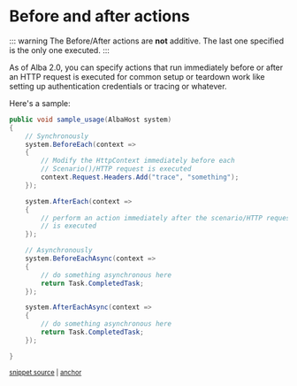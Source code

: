 # Before and after actions

::: warning
The Before/After actions are **not** additive. The last one specified is the only one executed.
:::

As of Alba 2.0, you can specify actions that run immediately before or after an HTTP request is executed for common setup or teardown
work like setting up authentication credentials or tracing or whatever.

Here's a sample:

<!-- snippet: sample_before_and_after -->
<a id='snippet-sample_before_and_after'></a>
```cs
public void sample_usage(AlbaHost system)
{
    // Synchronously
    system.BeforeEach(context =>
    {
        // Modify the HttpContext immediately before each
        // Scenario()/HTTP request is executed
        context.Request.Headers.Add("trace", "something");
    });

    system.AfterEach(context =>
    {
        // perform an action immediately after the scenario/HTTP request
        // is executed
    });

    // Asynchronously
    system.BeforeEachAsync(context =>
    {
        // do something asynchronous here
        return Task.CompletedTask;
    });

    system.AfterEachAsync(context =>
    {
        // do something asynchronous here
        return Task.CompletedTask;
    });

}
```
<sup><a href='https://github.com/JasperFx/alba/blob/master/src/Alba.Testing/before_and_after_actions.cs#L33-L66' title='Snippet source file'>snippet source</a> | <a href='#snippet-sample_before_and_after' title='Start of snippet'>anchor</a></sup>
<!-- endSnippet -->
